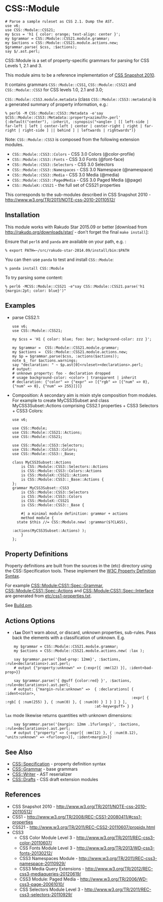 # CSS::Module

```
# Parse a sample ruleset as CSS 2.1. Dump the AST.
use v6;
use CSS::Module::CSS21;
my $css = 'h1 { color: orange; text-align: center }';
my $grammar = CSS::Module::CSS21.module.grammar;
my $actions = CSS::Module::CSS21.module.actions.new;
$grammar.parse( $css, :$actions);
say $/.ast.perl;
```

CSS::Module is a set of property-specific grammars for parsing for CSS Levels 1, 2.1 and  3.

This module aims to be a reference implementation of [CSS Snapshot 2010](http://www.w3.org/TR/2011/NOTE-css-2010-20110512/).

It contains grammars `CSS::Module::CSS1`, `CSS::Module::CSS21` and `CSS::Module::CSS3` for CSS levels 1.0, 2.1 and 3.0;

`CSS::Module::CSS3.module.metadata` (class `CSS::Module::CSS3::metadata`) is a generated summary of property information, e.g.: 
```
% perl6 -M CSS::Module::CSS3::Metadata -e'say $CSS::Module::CSS3::Metadata::property<azimuth>.perl'
{:default("center"), :inherit, :synopsis("<angle> | [[ left-side | far-left | left | center-left | center | center-right | right | far-right | right-side ] || behind ] | leftwards | rightwards")}
```

Note: `CSS::Module::CSS3` is composed from the following extension modules.

- `CSS::Module::CSS3::Colors`     - CSS 3.0 Colors (@color-profile)
- `CSS::Module::CSS3::Fonts`      - CSS 3.0 Fonts (@font-face)
- `CSS::Module::CSS3::Selectors`  - CSS 3.0 Selectors
- `CSS::Module::CSS3::Namespaces` - CSS 3.0 Namespace (@namespace)
- `CSS::Module::CSS3::Media`      - CSS 3.0 Media (@media)
- `CSS::Module::CSS3::PagedMedia` - CSS 3.0 Paged Media (@page)
- `CSS::ModuleX::CSS21`           - the full set of CSS21 properties

This corresponds to the sub-modules described in  CSS Snapshot 2010 - http://www.w3.org/TR/2011/NOTE-css-2010-20110512/

## Installation

This module works with Rakudo Star 2015.09 or better [download from http://rakudo.org/downloads/star/ - don't forget the final `make install`]:

Ensure that `perl6` and `panda` are available on your path, e.g. :

    % export PATH=~/src/rakudo-star-2014.09/install/bin:$PATH

You can then use `panda` to test and install `CSS::Module`:

    % panda install CSS::Module

To try parsing some content:

    % perl6 -MCSS::Module::CSS21 -e"say CSS::Module::CSS21.parse('h1 {margin:2pt; color: blue}')"

## Examples

- parse CSS2.1:

    ```
    use v6;
    use CSS::Module::CSS21;

    my $css = 'H1 { color: blue; foo: bar; background-color: zzz }';

    my $grammar =  CSS::Module::CSS21.module.grammar;
    my $actions =  CSS::Module::CSS21.module.actions.new;
    my $p = $grammar.parse($css, :actions($actions));
    note $_ for $actions.warnings;
    say "declaration: " ~ $p.ast[0]<ruleset><declarations>.perl;
    # output:
    # unknown property: foo - declaration dropped
    # usage background-color: <color> | transparent | inherit
    # declaration: {"color" => {"expr" => [{"rgb" => [{"num" => 0}, {"num" => 0}, {"num" => 255}]}]}
    ```

- Composition: A secondary aim is mixin style composition from modules. For example to create MyCSS3Subset and class MyCSS3Subset::Actions comprising CSS2.1 properties + CSS3 Selectors + CSS3 Colors:

    ```
    use v6;

    use CSS::Module;
    use CSS::Module::CSS21::Actions;
    use CSS::Module::CSS21;

    use CSS::Module::CSS3::Selectors;
    use CSS::Module::CSS3::Colors;
    use CSS::Module::CSS3::_Base;

    class MyCSS3Subset::Actions
        is CSS::Module::CSS3::Selectors::Actions
        is CSS::Module::CSS3::Colors::Actions
        is CSS::ModuleX::CSS21::Actions
        is CSS::Module::CSS3::_Base::Actions {
    };
    grammar MyCSS3Subset::CSS3
        is CSS::Module::CSS3::Selectors
        is CSS::Module::CSS3::Colors
        is CSS::ModuleX::CSS21
        is CSS::Module::CSS3::_Base {

        #| a minimal module definition: grammar + actions
        method module {
	  state $this //= CSS::Module.new( :grammar($?CLASS),
                                           :actions(MyCSS3Subset::Actions) );
        }
    };

    ```

## Property Definitions

Property definitions are built from the sources in the (etc) directory using the CSS::Specification tools. These implement the [W3C Property Definition Syntax](https://developer.mozilla.org/en-US/docs/Web/CSS/Value_definition_syntax).

For example [CSS::Module:CSS1::Spec::Grammar](lib/CSS/Module/CSS1/Spec/Grammar.pm), [CSS::Module:CSS1::Spec::Actions](lib/CSS/Module/CSS1/Spec/Actions.pm) and [CSS::Module:CSS1::Spec::Interface](lib/CSS/Module/CSS1/Spec/Interface.pm) are generated from [etc/css1-properties.txt](etc/css1-properties.txt).

See [Build.pm](Build.pm).

## Actions Options

- **`:lax`** Don't warn about, or discard, unknown properties, sub-rules. Pass back the elements with a classification
of unknown. E.g.
```
    my $grammar = CSS::Module::CSS21.module.grammar;
    my $actions = CSS::Module::CSS21.module.actions.new( :lax );

    say $grammar.parse('{bad-prop: 12mm}', :$actions, :rule<declarations>).ast.perl;
    # output {"property:unknown" => {:expr[{ :mm(12) }], :ident<bad-prop>}}

    say $grammar.parse('{ @guff {color:red} }', :$actions, :rule<declarations>).ast.perl;
    # output: {"margin-rule:unknown" =>  { :declarations[ { :ident<color>,
                                                          :expr[ { :rgb[ { :num(255) }, { :num(0) }, { :num(0) } ] } ] } ],
                                         :at-keyw<guff> } }
```
`lax` mode likewise returns quantities with unknown dimensions:
```
    say $grammar.parse('{margin: 12mm .1furlongs}', :$actions, :rule<declarations>).ast.perl;
    # output {"property" => {:expr[{ :mm(12) }, { :num(0.12), "units:unknown" => <furlongs>}], :ident<margin>}}
```
## See Also

- [CSS::Specification](https://github.com/p6-css/perl6-CSS-Specification) - property definition syntax
- [CSS::Grammar](https://github.com/p6-css/perl6-CSS-Grammar) - base grammars
- [CSS::Writer](https://github.com/p6-css/perl6-CSS-Writer) - AST reserializer
- [CSS::Drafts](https://github.com/p6-css/perl6-CSS-Drafts) - CSS draft extension modules

## References

- CSS Snapshot 2010 - http://www.w3.org/TR/2011/NOTE-css-2010-20110512/
- CSS1 - http://www.w3.org/TR/2008/REC-CSS1-20080411/#css1-properties
- CSS21 - http://www.w3.org/TR/2011/REC-CSS2-20110607/propidx.html
- CSS3
  - CSS Color Module Level 3 - http://www.w3.org/TR/2011/REC-css3-color-20110607/
  - CSS Fonts Module Level 3 - http://www.w3.org/TR/2013/WD-css3-fonts-20130212/
  - CSS3 Namespaces Module - http://www.w3.org/TR/2011/REC-css3-namespace-20110929/
  - CSS3 Media Query Extensions - http://www.w3.org/TR/2012/REC-css3-mediaqueries-20120619/
  - CSS3 Module: Paged Media - http://www.w3.org/TR/2006/WD-css3-page-20061010/
  - CSS Selectors Module Level 3 - http://www.w3.org/TR/2011/REC-css3-selectors-20110929/


